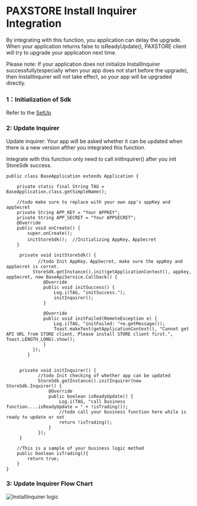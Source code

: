 # PAXSTORE Install Inquirer Integration


By integrating with this function, you application can delay the upgrade.
When your application returns false to isReadyUpdate(), PAXSTORE client will try to upgrade your application next time.

Please note: If your application does not initialize InstallInquirer successfully(especially when your app does not start before the upgrade), then InstallInquirer will not take effect, so your app will be upgraded directly.

### 1：Initialization of Sdk
Refer to the [SetUp](../README.md)

### 2: Update Inquirer
Update inquirer: Your app will be asked whether it can be updated when there is a new version afther you
integrated this function.

Integrate with this function only need to call initInquirer() after you init StoreSdk success.

    public class BaseApplication extends Application {

        private static final String TAG = BaseApplication.class.getSimpleName();

        //todo make sure to replace with your own app's appKey and appSecret
        private String APP_KEY = "Your APPKEY";
        private String APP_SECRET = "Your APPSECRET";
        @Override
        public void onCreate() {
            super.onCreate();
            initStoreSdk();  //Initializing AppKey，AppSecret
        }

         private void initStoreSdk() {
                //todo Init AppKey，AppSecret, make sure the appKey and appSecret is corret.
              StoreSdk.getInstance().init(getApplicationContext(), appkey, appSecret, new BaseApiService.Callback() {
                  @Override
                  public void initSuccess() {
                      Log.i(TAG, "initSuccess.");
                      initInquirer();
                  }

                  @Override
                  public void initFailed(RemoteException e) {
                      Log.i(TAG, "initFailed: "+e.getMessage());
                      Toast.makeText(getApplicationContext(), "Cannot get API URL from STORE client, Please install STORE client first.", Toast.LENGTH_LONG).show();
                  }
              });
            }


         private void initInquirer() {
                //todo Init checking of whether app can be updated
                StoreSdk.getInstance().initInquirer(new StoreSdk.Inquirer() {
                    @Override
                    public boolean isReadyUpdate() {
                        Log.i(TAG, "call business function....isReadyUpdate = " + !isTrading());
                        //todo call your business function here while is ready to update or not
                        return !isTrading();
                    }
                });
         }

        //This is a sample of your business logic method
        public boolean isTrading(){
            return true;
        }
    }

### 3: Update Inquirer Flow Chart
![InstallInquirer logic](docs/picture/InstallInquirerlogic.png)